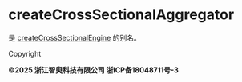 # createCrossSectionalAggregator

是 [createCrossSectionalEngine](createCrossSectionalEngine.html) 的别名。

Copyright

**©2025 浙江智臾科技有限公司 浙ICP备18048711号-3**
